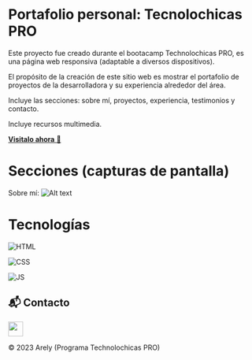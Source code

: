 # Portafolio personal: Tecnolochicas PRO

Este proyecto fue creado durante el bootacamp Technolochicas PRO, es una página web responsiva (adaptable a diversos dispositivos).

El propósito de la creación de este sitio web es mostrar el portafolio de proyectos de la desarrolladora y su experiencia alrededor del área.

Incluye las secciones: sobre mí, proyectos, experiencia, testimonios y contacto.

Incluye recursos multimedia.

<a href="https://graceful-lolly-d98c84.netlify.app/" target="_blank">**Visitalo ahora** 🚀</a>
# Secciones (capturas de pantalla)

Sobre mí:
![Alt text](assets/image.png)

# Tecnologías

![HTML](https://img.shields.io/badge/html5%20-%23E34F26.svg?&style=for-the-badge&logo=html5&logoColor=white)

![CSS](https://img.shields.io/badge/css3%20-%231572B6.svg?&style=for-the-badge&logo=css3&logoColor=white)

![JS](https://img.shields.io/badge/javascript%20-%23323330.svg?&style=for-the-badge&logo=javascript&logoColor=%23F7DF1E)

## 📬 Contacto

<a href="mailto:arely.delacruz.munguia@gmail.com"><img src="https://cdn.icon-icons.com/icons2/2631/PNG/512/gmail_new_logo_icon_159149.png" width="30"></img></a>

© 2023 Arely (Programa Technolochicas PRO)